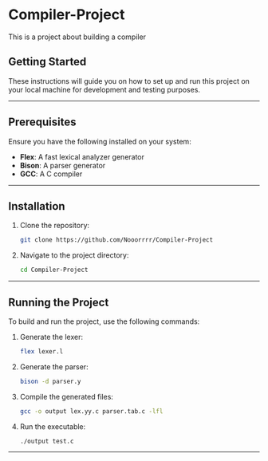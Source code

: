 # Compiler-Project

This is a project about building a compiler        

## Getting Started

These instructions will guide you on how to set up and run this project on your local machine for development and testing purposes.

---

## Prerequisites

Ensure you have the following installed on your system:

- **Flex**: A fast lexical analyzer generator
- **Bison**: A parser generator
- **GCC**: A C compiler

---

## Installation

1. Clone the repository:
   ```bash
   git clone https://github.com/Nooorrrr/Compiler-Project
   ```

2. Navigate to the project directory:
   ```bash
   cd Compiler-Project
   ```

---

## Running the Project

To build and run the project, use the following commands:

1. Generate the lexer:
   ```bash
   flex lexer.l
   ```

2. Generate the parser:
   ```bash
   bison -d parser.y
   ```

3. Compile the generated files:
   ```bash
   gcc -o output lex.yy.c parser.tab.c -lfl
   ```

4. Run the executable:
   ```bash
   ./output test.c
   ```

---
